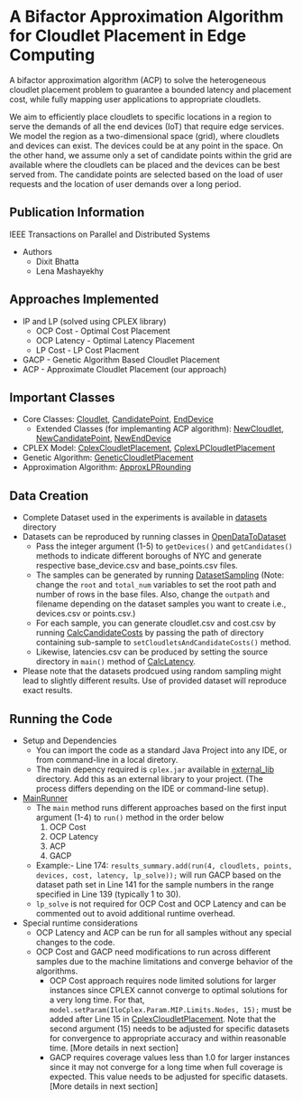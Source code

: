 # A Bifactor Approximation Algorithm for Cloudlet Placement in Edge Computing

A bifactor approximation algorithm (ACP) to solve the heterogeneous cloudlet placement problem to guarantee a bounded latency and placement cost, while fully mapping  user applications  to  appropriate cloudlets.

We aim to efficiently place  cloudlets  to specific locations in a region to serve the demands of all the end devices (IoT) that require  edge services. We model the region as a two-dimensional space (grid), where cloudlets and devices can exist. The devices could be at any point in the space. On the other hand, we assume only a set of candidate points within the grid are available where the cloudlets can be placed and the devices can be best served from. The candidate points are selected based on the load of user requests and the  location of user demands over a long period.

## Publication Information
IEEE Transactions on Parallel and Distributed Systems
* Authors
  * Dixit Bhatta
  * Lena Mashayekhy

## Approaches Implemented
* IP and LP (solved using CPLEX library)
  * OCP Cost - Optimal Cost Placement 
  * OCP Latency - Optimal Latency Placement
  * LP Cost - LP Cost Placment
* GACP - Genetic Algorithm Based Cloudlet Placement
* ACP - Approximate Cloudlet Placement (our approach) 


## Important Classes
* Core Classes: [Cloudlet](core_classes/base/Cloudlet.java), [CandidatePoint](core_classes/base/CandidatePoint.java), [EndDevice](core_classes/base/EndDevice.java)
  * Extended Classes (for implemanting ACP algorithm): [NewCloudlet](core_classes/extended/NewCloudlet.java), [NewCandidatePoint](core_classes/extended/NewCandidatePoint.java), [NewEndDevice](core_classes/extended/NewEndDevice.java)
* CPLEX Model: [CplexCloudletPlacement](cplex_model/algorithm/CplexCloudletPlacement.java), [CplexLPCloudletPlacement](cplex_model/algorithm/CplexLPCloudletPlacement.java)
* Genetic Algorithm: [GeneticCloudletPlacement](genetic_algorithm/GeneticCloudletPlacement.java)
* Approximation Algorithm: [ApproxLPRounding](approx_algorithm/ApproxLPRounding.java)

## Data Creation
* Complete Dataset used in the experiments is available in [datasets](datasets) directory
* Datasets can be reproduced by running classes in [OpenDataToDataset](utils/dataset_creation/OpenDataToDataset.java)
  * Pass the integer argument (1-5) to `getDevices()` and `getCandidates()` methods to indicate different boroughs of NYC and generate respective base_device.csv and base_points.csv files. 
  * The samples can be generated by running [DatasetSampling](utils/dataset_creation/DatasetSampling.java) (Note: change the `root` and `total_num` variables to set the root path and number of rows in the base files. Also, change the `outpath` and filename depending on the dataset samples you want to create i.e., devices.csv or points.csv.)
  * For each sample, you can generate cloudlet.csv and cost.csv by running [CalcCandidateCosts](utils/dataset_creation/CalcCandidateCosts.java) by passing the path of directory containing sub-sample to `setCloudletsAndCandidateCosts()` method.
  * Likewise, latencies.csv can be produced by setting the source directory in `main()` method of [CalcLatency](utils/dataset_creation/CalcLatency.java).
* Please note that the datasets prodcued using random sampling might lead to slightly different results. Use of provided dataset will reproduce exact results.

## Running the Code
* Setup and Dependencies
  * You can import the code as a standard Java Project into any IDE, or from command-line in a local diretory.
  * The main depency required is `cplex.jar` available in [external_lib](external_lib) directory. Add this as an external library to your project. (The process differs depending on the IDE or command-line setup).
* [MainRunner](main_classes/runners/MainRunner.java)
  * The `main` method runs different approaches based on the first input argument (1-4) to `run()` method in the order below
    1. OCP Cost
    2. OCP Latency
    3. ACP
    4. GACP
  * Example:- Line 174: `results_summary.add(run(4, cloudlets, points, devices, cost, latency, lp_solve));` will run GACP based on the dataset path set in Line 141 for the sample numbers in the range specified in Line 139 (typically 1 to 30).
  * `lp_solve` is not required for OCP Cost and OCP Latency and can be commented out to avoid additional runtime overhead.
 * Special runtime considerations
   * OCP Latency and ACP can be run for all samples without any special changes to the code.
   * OCP Cost and GACP need modifications  to run across different samples due to the machine limitations and converge behavior of the algorithms.
     * OCP Cost approach requires node limited solutions for larger instances since CPLEX cannot converge to optimal solutions for a very long time. For that, `model.setParam(IloCplex.Param.MIP.Limits.Nodes, 15);` must be added after Line 15 in [CplexCloudletPlacement](cplex_model/algorithm/CplexCloudletPlacement.java). Note that the second argument (15) needs to be adjusted for specific datasets for convergence to appropriate accuracy and within reasonable time. [More details in next section]
     * GACP requires coverage values less than 1.0 for larger instances since it may not converge for a long time when full coverage is expected. This value needs to be adjusted for specific datasets. [More details in next section]
